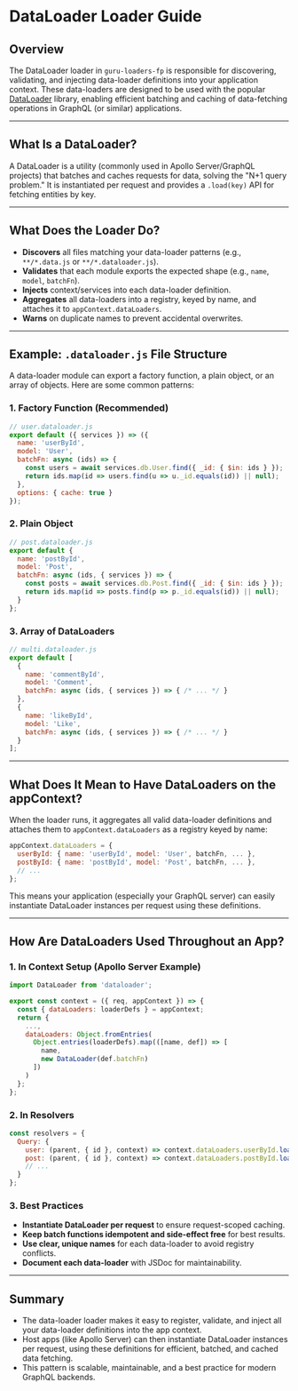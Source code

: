 # DataLoader Loader Guide

## Overview

The DataLoader loader in `guru-loaders-fp` is responsible for discovering, validating, and injecting data-loader definitions into your application context. These data-loaders are designed to be used with the popular [DataLoader](https://github.com/graphql/dataloader) library, enabling efficient batching and caching of data-fetching operations in GraphQL (or similar) applications.

---

## What Is a DataLoader?

A DataLoader is a utility (commonly used in Apollo Server/GraphQL projects) that batches and caches requests for data, solving the "N+1 query problem." It is instantiated per request and provides a `.load(key)` API for fetching entities by key.

---

## What Does the Loader Do?

- **Discovers** all files matching your data-loader patterns (e.g., `**/*.data.js` or `**/*.dataloader.js`).
- **Validates** that each module exports the expected shape (e.g., `name`, `model`, `batchFn`).
- **Injects** context/services into each data-loader definition.
- **Aggregates** all data-loaders into a registry, keyed by name, and attaches it to `appContext.dataLoaders`.
- **Warns** on duplicate names to prevent accidental overwrites.

---

## Example: `.dataloader.js` File Structure

A data-loader module can export a factory function, a plain object, or an array of objects. Here are some common patterns:

### 1. **Factory Function (Recommended)**
```js
// user.dataloader.js
export default ({ services }) => ({
  name: 'userById',
  model: 'User',
  batchFn: async (ids) => {
    const users = await services.db.User.find({ _id: { $in: ids } });
    return ids.map(id => users.find(u => u._id.equals(id)) || null);
  },
  options: { cache: true }
});
```

### 2. **Plain Object**
```js
// post.dataloader.js
export default {
  name: 'postById',
  model: 'Post',
  batchFn: async (ids, { services }) => {
    const posts = await services.db.Post.find({ _id: { $in: ids } });
    return ids.map(id => posts.find(p => p._id.equals(id)) || null);
  }
};
```

### 3. **Array of DataLoaders**
```js
// multi.dataloader.js
export default [
  {
    name: 'commentById',
    model: 'Comment',
    batchFn: async (ids, { services }) => { /* ... */ }
  },
  {
    name: 'likeById',
    model: 'Like',
    batchFn: async (ids, { services }) => { /* ... */ }
  }
];
```

---

## What Does It Mean to Have DataLoaders on the appContext?

When the loader runs, it aggregates all valid data-loader definitions and attaches them to `appContext.dataLoaders` as a registry keyed by name:

```js
appContext.dataLoaders = {
  userById: { name: 'userById', model: 'User', batchFn, ... },
  postById: { name: 'postById', model: 'Post', batchFn, ... },
  // ...
};
```

This means your application (especially your GraphQL server) can easily instantiate DataLoader instances per request using these definitions.

---

## How Are DataLoaders Used Throughout an App?

### 1. **In Context Setup (Apollo Server Example)**
```js
import DataLoader from 'dataloader';

export const context = ({ req, appContext }) => {
  const { dataLoaders: loaderDefs } = appContext;
  return {
    ...,
    dataLoaders: Object.fromEntries(
      Object.entries(loaderDefs).map(([name, def]) => [
        name,
        new DataLoader(def.batchFn)
      ])
    )
  };
};
```

### 2. **In Resolvers**
```js
const resolvers = {
  Query: {
    user: (parent, { id }, context) => context.dataLoaders.userById.load(id),
    post: (parent, { id }, context) => context.dataLoaders.postById.load(id),
    // ...
  }
};
```

### 3. **Best Practices**
- **Instantiate DataLoader per request** to ensure request-scoped caching.
- **Keep batch functions idempotent and side-effect free** for best results.
- **Use clear, unique names** for each data-loader to avoid registry conflicts.
- **Document each data-loader** with JSDoc for maintainability.

---

## Summary
- The data-loader loader makes it easy to register, validate, and inject all your data-loader definitions into the app context.
- Host apps (like Apollo Server) can then instantiate DataLoader instances per request, using these definitions for efficient, batched, and cached data fetching.
- This pattern is scalable, maintainable, and a best practice for modern GraphQL backends. 